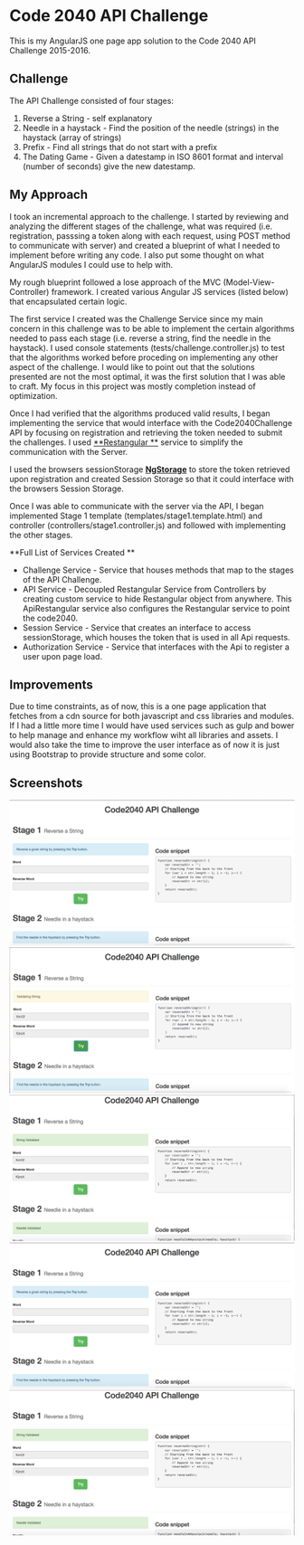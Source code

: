 # Code 2040 API Challenge
This is my AngularJS one page app solution to the Code 2040 API Challenge 2015-2016. 

## Challenge
The API Challenge consisted of four stages: 

1. Reverse a String - self explanatory
2. Needle in a haystack - Find the position of the needle (strings) in the haystack (array of strings)
3. Prefix - Find all strings that do not start with a prefix
4. The Dating Game - Given a datestamp in ISO 8601 format  and interval (number of seconds) give the new datestamp.

## My Approach

I took an incremental approach to the challenge. I started by reviewing and analyzing the different stages of the challenge, what was required (i.e. registration, passsing a token along with each request, using POST method to communicate with server) and created a blueprint of what I needed to implement before writing any code. I also put some thought on what AngularJS modules I could use to help with.

My rough blueprint followed a lose approach of the MVC (Model-View-Controller) framework. I created various Angular JS services (listed below) that encapsulated certain logic. 

The first service I created was the Challenge Service since my main concern in this challenge was to be able to implement the certain algorithms needed to pass each stage (i.e. reverse a string, find the needle in the haystack). I used console statements (tests/challenge.controller.js) to test that the algorithms worked before proceding on implementing any other aspect of the challenge. I would like to point out that the solutions presented are not the most optimal, it was the first solution that I was able to craft. My focus in this project was mostly completion instead of optimization. 

Once I had verified that the algorithms produced valid results, I began implementing the service that would interface with the Code2040Challenge API by focusing on registration and retrieving the token needed to submit the challenges. I used [**Restangular **](https://github.com/mgonto/restangular) service to simplify the communication with the Server. 

I used the browsers sessionStorage [**NgStorage**](https://github.com/gsklee/ngStorage) to store the token retrieved upon registration and created Session Storage so that it could interface with the browsers Session Storage. 

Once I was able to communicate with the server via the API, I began implemented Stage 1 template (templates/stage1.template.html) and controller (controllers/stage1.controller.js) and followed with implementing the other stages. 

**Full List of Services Created **

* Challenge Service - Service that houses methods that map to the stages of the API Challenge.
* API Service - Decoupled Restangular Service from Controllers by creating custom service to hide Restangular object from anywhere. This ApiRestangular service also configures the Restangular service to point the code2040. 
* Session Service - Service that creates an interface to access sessionStorage, which houses the token that is used in all Api requests.
* Authorization Service - Service that interfaces with the Api to register a user upon page load. 

## Improvements
Due to time constraints, as of now, this is a one page application that fetches from a cdn source for both javascript and css libraries and modules. If I had a little more time I would have used services such as gulp and bower to help manage and enhance my workflow wiht all libraries and assets. I would also take the time to improve the user interface as of now it is just using Bootstrap to provide structure and some color.

## Screenshots
![Stage 1 - Reverse a String Initial](screenshots/reverseStringInitial.png "Stage 1 - Reverse a String Initial View")
![Stage 1 - Reverse a String Validating](screenshots/reverseStringValidating.png "Stage 1 - Reverse a String Validating String View")
![Stage 1 - Reverse a String Validated](screenshots/reverseStringValidated.png "Stage 1 - Reverse a String String Validated View")
![Stage 2 - Needle in a Haystack Initial](screenshots/reverseStringInitial.png "Stage 2 - Needle in a Haystack Initial View")
![Stage 2 - Needle in a Haystack Validated](screenshots/reverseStringValidated.png "Stage 2 - Needle in a Haystack Needle Position Validated View")